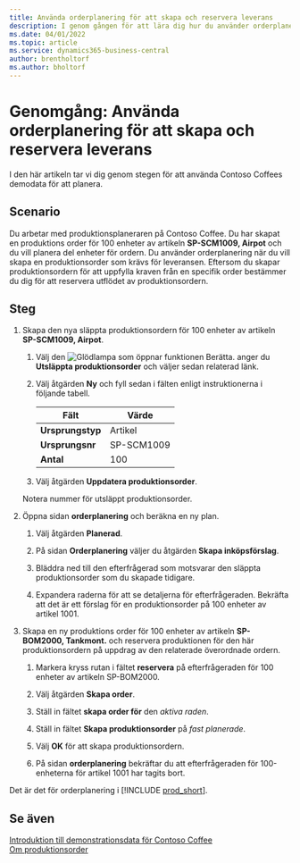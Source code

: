 ```yaml
---
title: Använda orderplanering för att skapa och reservera leverans
description: I genom gången för att lära dig hur du använder orderplanering för att skapa en produktionsorder som krävs för leverans i Business Central.
ms.date: 04/01/2022
ms.topic: article
ms.service: dynamics365-business-central
author: brentholtorf
ms.author: bholtorf
---
```


# <a name="walkthrough-use-order-planning-to-create-and-reserve-supply"></a>Genomgång: Använda orderplanering för att skapa och reservera leverans

I den här artikeln tar vi dig genom stegen för att använda Contoso Coffees demodata för att planera.

## <a name="scenario"></a>Scenario

Du arbetar med produktionsplaneraren på Contoso Coffee. Du har skapat en produktions order för 100 enheter av artikeln **SP-SCM1009, Airpot** och du vill planera del enheter för ordern. Du använder orderplanering när du vill skapa en produktionsorder som krävs för leveransen. Eftersom du skapar produktionsordern för att uppfylla kraven från en specifik order bestämmer du dig för att reservera utflödet av produktionsordern.  

## <a name="steps"></a>Steg

1. Skapa den nya släppta produktionsordern för 100 enheter av artikeln **SP-SCM1009, Airpot**.

    1. Välj den ![Glödlampa som öppnar funktionen Berätta.](../../media/ui-search/search_small.png "Berätta för mig vad du vill göra") anger du **Utsläppta produktionsorder** och väljer sedan relaterad länk.  

    2. Välj åtgärden **Ny** och fyll sedan i fälten enligt instruktionerna i följande tabell.  

        |Fält  |Värde  |
        |---------|---------|
        |**Ursprungstyp** |Artikel|
        |**Ursprungsnr** |SP-SCM1009|
        |**Antal** |100|
    3. Välj åtgärden **Uppdatera produktionsorder**.  

    Notera nummer för utsläppt produktionsorder.

2. Öppna sidan **orderplanering** och beräkna en ny plan.

    1. Välj åtgärden **Planerad**.  

    2. På sidan **Orderplanering** väljer du åtgärden **Skapa inköpsförslag**.  

    3. Bläddra ned till den efterfrågerad som motsvarar den släppta produktionsorder som du skapade tidigare.  

    4. Expandera raderna för att se detaljerna för efterfrågeraden. Bekräfta att det är ett förslag för en produktionsorder på 100 enheter av artikel 1001.  

3. Skapa en ny produktions order för 100 enheter av artikeln **SP-BOM2000, Tankmont.** och reservera produktionen för den här produktionsordern på uppdrag av den relaterade överordnade ordern.  

    1. Markera kryss rutan i fältet **reservera** på efterfrågeraden för 100 enheter av artikeln SP-BOM2000.

    2. Välj åtgärden **Skapa order**.  

    3. Ställ in fältet **skapa order för** den *aktiva raden*.  

    4. Ställ in fältet **Skapa produktionsorder** på *fast planerade*.

    5. Välj **OK** för att skapa produktionsordern.

    6. På sidan **orderplanering** bekräftar du att efterfrågeraden för 100-enheterna för artikel 1001 har tagits bort.

Det är det för orderplanering i [!INCLUDE [prod_short](../../includes/prod_short.md)].  

## <a name="see-also"></a>Se även

[Introduktion till demonstrationsdata för Contoso Coffee](../contoso-coffee-intro.md)  
[Om produktionsorder](../../production-about-production-orders.md)  
